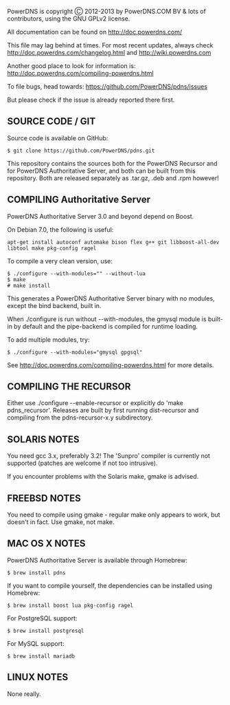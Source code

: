 PowerDNS is copyright Ⓒ 2012-2013 by PowerDNS.COM BV & lots of
contributors, using the GNU GPLv2 license.

All documentation can be found on http://doc.powerdns.com/

This file may lag behind at times. For most recent updates, always check
http://doc.powerdns.com/changelog.html and http://wiki.powerdns.com

Another good place to look for information is:
http://doc.powerdns.com/compiling-powerdns.html

To file bugs, head towards:
https://github.com/PowerDNS/pdns/issues

But please check if the issue is already reported there first.

SOURCE CODE / GIT
-----------------

Source code is available on GitHub:

    $ git clone https://github.com/PowerDNS/pdns.git
    
This repository contains the sources both for the PowerDNS Recursor and for PowerDNS Authoritative Server,
and both can be built from this repository. Both are released separately as .tar.gz, .deb and .rpm however!

COMPILING Authoritative Server
------------------------------
PowerDNS Authoritative Server 3.0 and beyond depend on Boost.

On Debian 7.0, the following is useful:

    apt-get install autoconf automake bison flex g++ git libboost-all-dev libtool make pkg-config ragel
    
To compile a very clean version, use:

    $ ./configure --with-modules="" --without-lua
    $ make
    # make install

This generates a PowerDNS Authoritative Server binary with no modules, except the bind backend,
built in.

When ./configure is run without --with-modules, the gmysql module is
built-in by default and the pipe-backend is compiled for runtime loading.

To add multiple modules, try:

    $ ./configure --with-modules="gmysql gpgsql"

See http://doc.powerdns.com/compiling-powerdns.html for more details.

COMPILING THE RECURSOR
----------------------
Either use ./configure --enable-recursor or explicitly do 'make pdns_recursor'. Releases
are built by first running dist-recursor and compiling from the pdns-recursor-x.y subdirectory.

SOLARIS NOTES
-------------
You need gcc 3.x, preferably 3.2! The 'Sunpro' compiler is currently not
supported (patches are welcome if not too intrusive).

If you encounter problems with the Solaris make, gmake is advised.

FREEBSD NOTES
-------------
You need to compile using gmake - regular make only appears to work, but doesn't in fact. Use gmake, not make.

MAC OS X NOTES
--------------

PowerDNS Authoritative Server is available through Homebrew:

    $ brew install pdns

If you want to compile yourself, the dependencies can be installed using
Homebrew:

    $ brew install boost lua pkg-config ragel

For PostgreSQL support:

    $ brew install postgresql

For MySQL support:

    $ brew install mariadb

LINUX NOTES
-----------
None really.


